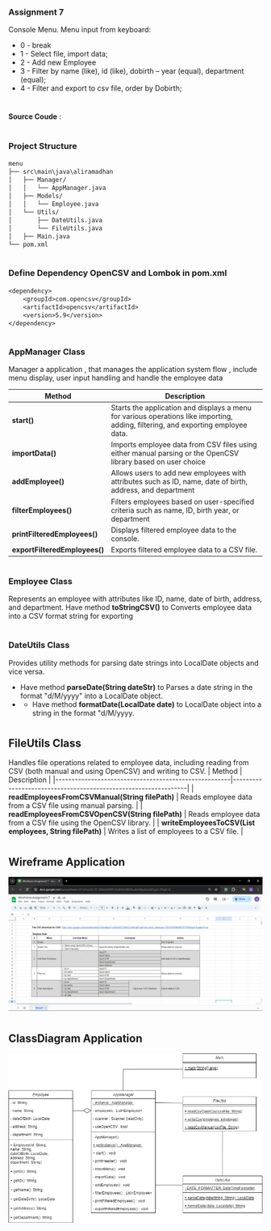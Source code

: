 ### Assignment 7
Console Menu. Menu input from keyboard:
- 0 - break
- 1 - Select file, import data;
- 2 - Add new Employee
- 3 - Filter by name (like), id (like), dobirth – year (equal), department (equal);
- 4 - Filter and export to csv file, order by Dobirth;
#
**Source Coude** : 
#
### Project Structure
```
menu
├── src\main\java\aliramadhan
│   ├── Manager/
│   │   └── AppManager.java
│   ├── Models/
│   │   └── Employee.java
│   └── Utils/
│       ├── DateUtils.java
│       └── FileUtils.java
│   ├── Main.java
└── pom.xml
```
#
### Define Dependency OpenCSV and Lombok in pom.xml
```
<dependency>
    <groupId>com.opencsv</groupId>
    <artifactId>opencsv</artifactId>
    <version>5.9</version>
</dependency>
```
#
### AppManager Class
Manager a application , that manages the application system flow , include menu display, user input handling and handle the employee data 

| Method                    | Description                                                                                                                       |
|---------------------------|-----------------------------------------------------------------------------------------------------------------------------------|
| **start()**                | Starts the application and displays a menu for various operations like importing, adding, filtering, and exporting employee data. |
| **importData()**             | Imports employee data from CSV files using either manual parsing or the OpenCSV library based on user choice                      |
| **addEmployee()**            | Allows users to add new employees with attributes such as ID, name, date of birth, address, and department                        |
| **filterEmployees()**         | Filters employees based on user-specified criteria such as name, ID, birth year, or department                                    |
| **printFilteredEmployees()** | Displays filtered employee data to the console.                                                                                   |
| **exportFilteredEmployees()**| Exports filtered employee data to a CSV file.                                                                                     |

#
### Employee Class
Represents an employee with attributes like ID, name, date of birth, address, and department. Have method **toStringCSV()** to Converts employee data into a CSV format string for exporting

#
### DateUtils Class
Provides utility methods for parsing date strings into LocalDate objects and vice versa. 
- Have method **parseDate(String dateStr)** to Parses a date string in the format "d/M/yyyy" into a LocalDate object.
- - Have method **formatDate(LocalDate date)** to LocalDate object into a string in the format "d/M/yyyy.

#
## FileUtils Class
Handles file operations related to employee data, including reading from CSV (both manual and using OpenCSV) and writing to CSV.
| Method                                               | Description                                                    |
|------------------------------------------------------|----------------------------------------------------------------|
| **readEmployeesFromCSVManual(String filePath)**         | Reads employee data from a CSV file using manual parsing.      |
| **readEmployeesFromCSVOpenCSV(String filePath)**         | Reads employee data from a CSV file using the OpenCSV library. |
| **writeEmployeesToCSV(List employees, String filePath)** | Writes a list of employees to a CSV file.                      |

#
## Wireframe Application
![Image System of Application!](img/Wirefram.png "Wireframe application")

#
## ClassDiagram Application
![Image System of Application!](img/ClassDiagram.png "Diagram Class application")